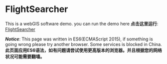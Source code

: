 # FlightSearcher

This is a webGIS software demo.
you can run the demo here **点击这里运行**: <a href="https://zxy-ryan.github.io/FlightSearcher/">FlightSearcher</a>

_**Notice**_: This page was written in ES6(ECMAScript 2015), if something is going wrong please try another browser. Some services is blocked in China. 
**此页面应用ES6语法，如有问题请尝试使用更高版本的浏览器。并且根据您的网络状况可能需要翻墙。**
